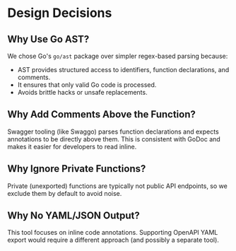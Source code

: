 # Design Decisions

## Why Use Go AST?
We chose Go's `go/ast` package over simpler regex-based parsing because:
- AST provides structured access to identifiers, function declarations, and comments.
- It ensures that only valid Go code is processed.
- Avoids brittle hacks or unsafe replacements.

## Why Add Comments Above the Function?
Swagger tooling (like Swaggo) parses function declarations and expects annotations to be directly above them. This is consistent with GoDoc and makes it easier for developers to read inline.

## Why Ignore Private Functions?
Private (unexported) functions are typically not public API endpoints, so we exclude them by default to avoid noise.

## Why No YAML/JSON Output?
This tool focuses on inline code annotations. Supporting OpenAPI YAML export would require a different approach (and possibly a separate tool).
